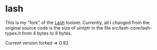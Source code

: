 # lash

This is my "fork" of the [Lash](https://people.montefiore.uliege.be/boigelot/research/lash/index.htmhttps://people.montefiore.uliege.be/boigelot/research/lash/index.htmll) toolset. Currently, all I changed from the original source code is the size of uintptr in the file src/lash-core/lash-types.h from 4 bytes to 8 bytes.

Current version forked => 0.92
